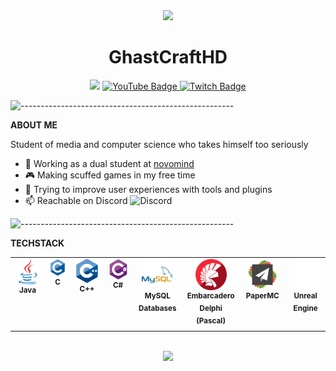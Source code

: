 <div id="header" align="center">
  <img src="https://github.com/GhastCraftHD/GhastCraftHD/blob/main/ghast.gif?raw=true" width="115"/>
  <h1>GhastCraftHD</h1>
  <div id="badges">
    <img src="https://img.shields.io/badge/Discord-ghastcrafthd-5865F2?&logo=discord&logoColor=white"/>
  <a href="https://www.youtube.com/@GhastCraftHD"/>
    <img src="https://img.shields.io/badge/YouTube-FF0000?logo=youtube&logoColor=white" alt="YouTube Badge"/>
  </a>
  <a href="https://www.twitch.tv/ghastcrafthd">
    <img src="https://img.shields.io/badge/Twitch-9146FF?logo=twitch&logoColor=white" alt="Twitch Badge"/>
  </a>
</div>
  <!--<img src="https://komarev.com/ghpvc/?username=GhastCraftHD&style=flat-square&color=red" alt=""/>-->
</div>

![-----------------------------------------------------](https://raw.githubusercontent.com/andreasbm/readme/master/assets/lines/aqua.png)

**ABOUT ME**

Student of media and computer science who takes himself too seriously
- 🏢 Working as a dual student at [novomind](https://www.novomind.com/en/)
- 🎮 Making scuffed games in my free time
- 🤯 Trying to improve user experiences with tools and plugins
- 📫 Reachable on Discord ![Discord](https://img.shields.io/badge/Discord-ghastcrafthd-5865F2?&logo=discord&logoColor=white)

![-----------------------------------------------------](https://raw.githubusercontent.com/andreasbm/readme/master/assets/lines/aqua.png)

**TECHSTACK**
<!--div id="techstack" align="center">
  <img src="https://github.com/devicons/devicon/blob/master/icons/java/java-original.svg" title="Java" alt="Java" width="50" height="50"/>&nbsp;
  <img src="https://github.com/devicons/devicon/blob/master/icons/c/c-original.svg" title="C" alt="C" width="50" height="50"/>&nbsp;
  <img src="https://github.com/devicons/devicon/blob/master/icons/cplusplus/cplusplus-original.svg" title="C++" alt="C++" width="50" height="50"/>&nbsp;
  <img src="https://github.com/devicons/devicon/blob/master/icons/csharp/csharp-original.svg" title="Microsoft Java" alt="C#" width="50" height="50"/>&nbsp;
  <img src="https://github.com/devicons/devicon/blob/master/icons/mysql/mysql-original-wordmark.svg" title="MySQL" alt="MySQL" width="50" height="50"/>&nbsp;
  <img src="https://github.com/GhastCraftHD/GhastCraftHD/blob/main/pascal.png" title="Embarcadero Delphi (Object Pascal)" alt="Delphi" width="50" height="50"/>&nbsp;
  <img src="https://github.com/GhastCraftHD/GhastCraftHD/blob/main/unreal-white.svg" title="Unreal Engine" alt="Unreal" width="50" height="50"/>&nbsp;
  <img src="https://github.com/GhastCraftHD/GhastCraftHD/blob/main/papermc.png" title="PaperMC" alt="PaperMC" width="50" height="50"/>&nbsp;
  <img src="https://github.com/GhastCraftHD/GhastCraftHD/blob/main/jetbrains.svg" title="Everything JetBrains" alt="JenBrains" width="50" height="50"/>&nbsp;
</div-->
<table align="center" width="450px">
  <tbody>
    <tr valign="top">
      <td width="80px" align="center">
          <img
            alt="Java"
            title="Java"
            width="50px"
            src="https://github.com/devicons/devicon/blob/master/icons/java/java-original.svg"
          />
        <span><sup><b>Java</b></sup></span>
        </td>
      <td width="80px" align="center">
          <img
            alt="C"
            title="C"
            width="50px"
            src="https://github.com/devicons/devicon/blob/master/icons/c/c-original.svg"
          />
        <span><sup><b>C</b></sup></span>
        </td>
      <td width="80px" align="center">
          <img
            alt="C++"
            title="C++"
            width="50px"
            src="https://github.com/devicons/devicon/blob/master/icons/cplusplus/cplusplus-original.svg"
          />
        <span><sup><b>C++</b></sup></span>
        </td>
      <td width="80px" align="center">
          <img
            alt="C#"
            title="C#"
            width="50px"
            src="https://github.com/devicons/devicon/blob/master/icons/csharp/csharp-original.svg"
          />
        <span><sup><b>C#</b></sup></span>
        </td>
      <td width="80px" align="center">
          <img
            alt="MySQL"
            title="MySQL"
            width="50px"
            src="https://github.com/devicons/devicon/blob/master/icons/mysql/mysql-original-wordmark.svg"
          />
        <span><sup><b>MySQL Databases</b></sup></span>
        </td>
      <td width="80px" align="center">
          <img
            alt="Delphi"
            title="Delphi"
            width="50px"
            src="https://github.com/GhastCraftHD/GhastCraftHD/blob/main/pascal.png"
          />
        <span><sup><b>Embarcadero Delphi (Pascal)</b></sup></span>
        </td>
      <td width="80px" align="center">
          <img
            alt="PaperMC"
            title="PaperMC"
            width="50px"
            src="https://github.com/GhastCraftHD/GhastCraftHD/blob/main/papermc.png"
          />
        <span><sup><b>PaperMC</b></sup></span>
        </td>
      <td width="80px" align="center">
          <img
            alt="Unreal Engine"
            title="Unreal Engine"
            width="50px"
            src="https://github.com/GhastCraftHD/GhastCraftHD/blob/main/unreal-white.svg"
          />
        <span><sup><b>Unreal Engine</b></sup></span>
        </td>
  </tbody>
</table>
<br>
<div id="stats" align="center">
  <img src="https://github-readme-stats.vercel.app/api/top-langs/?username=GhastCraftHD&layout=compact&theme=github_dark&langs_count=6">
</div>
